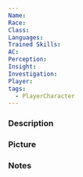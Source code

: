 ```yaml
---
Name: 
Race: 
Class: 
Languages: 
Trained Skills: 
AC: 
Perception: 
Insight: 
Investigation: 
Player: 
tags:
  - PlayerCharacter
---
```



### Description


### Picture


### Notes

